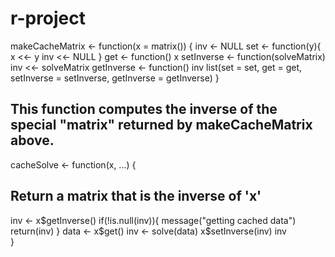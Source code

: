 # r-project
makeCacheMatrix <- function(x = matrix()) {
  inv <- NULL
  set <- function(y){
    x <<- y
    inv <<- NULL
  }
  get <- function() x
  setInverse <- function(solveMatrix) inv <<- solveMatrix
  getInverse <- function() inv
  list(set = set, get = get, setInverse = setInverse, getInverse = getInverse)
}


## This function computes the inverse of the special "matrix" returned by makeCacheMatrix above.
cacheSolve <- function(x, ...) {
  ## Return a matrix that is the inverse of 'x'
  inv <- x$getInverse()
  if(!is.null(inv)){
    message("getting cached data")
    return(inv)
  }
  data <- x$get()
  inv <- solve(data)
  x$setInverse(inv)
  inv      
}
